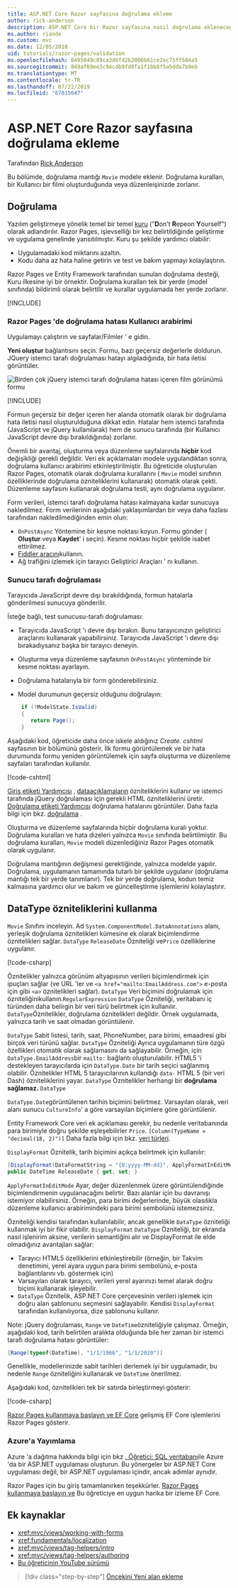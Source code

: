 ```yaml
---
title: ASP.NET Core Razor sayfasına doğrulama ekleme
author: rick-anderson
description: ASP.NET Core bir Razor sayfasına nasıl doğrulama ekleneceğini öğrenin.
ms.author: riande
ms.custom: mvc
ms.date: 12/05/2018
uid: tutorials/razor-pages/validation
ms.openlocfilehash: 8495849c89ca3d6fd2b2006b61ce2ec75ff504a5
ms.sourcegitcommit: 849af69ee3c94cdb9fd8fa1f1bb8f5a5dda7b9eb
ms.translationtype: MT
ms.contentlocale: tr-TR
ms.lasthandoff: 07/22/2019
ms.locfileid: "67815647"
---
```

# <a name="add-validation-to-an-aspnet-core-razor-page"></a>ASP.NET Core Razor sayfasına doğrulama ekleme

Tarafından [Rick Anderson](https://twitter.com/RickAndMSFT)

Bu bölümde, doğrulama mantığı `Movie` modele eklenir. Doğrulama kuralları, bir Kullanıcı bir filmi oluşturduğunda veya düzenleişinizde zorlanır.

## <a name="validation"></a>Doğrulama

Yazılım geliştirmeye yönelik temel bir temel [kuru](https://wikipedia.org/wiki/Don%27t_repeat_yourself) ("**D**on't **R**epeon **Y**ourself") olarak adlandırılır. Razor Pages, işlevselliği bir kez belirtildiğinde geliştirme ve uygulama genelinde yansıtılmıştır. Kuru şu şekilde yardımcı olabilir:

* Uygulamadaki kod miktarını azaltın.
* Kodu daha az hata haline getirin ve test ve bakım yapmayı kolaylaştırın.

Razor Pages ve Entity Framework tarafından sunulan doğrulama desteği, Kuru ilkesine iyi bir örnektir. Doğrulama kuralları tek bir yerde (model sınıfında) bildirimli olarak belirtilir ve kurallar uygulamada her yerde zorlanır.

[!INCLUDE[](~/includes/RP-MVC/validation.md)]

### <a name="validation-error-ui-in-razor-pages"></a>Razor Pages 'de doğrulama hatası Kullanıcı arabirimi

Uygulamayı çalıştırın ve sayfalar/Filmler ' e gidin.

**Yeni oluştur** bağlantısını seçin. Formu, bazı geçersiz değerlerle doldurun. JQuery istemci tarafı doğrulaması hatayı algıladığında, bir hata iletisi görüntüler.

![Birden çok jQuery istemci tarafı doğrulama hatası içeren film görünümü formu](validation/_static/val.png)

[!INCLUDE[](~/includes/currency.md)]

Formun geçersiz bir değer içeren her alanda otomatik olarak bir doğrulama hata iletisi nasıl oluşturulduğuna dikkat edin. Hatalar hem istemci tarafında (JavaScript ve jQuery kullanılarak) hem de sunucu tarafında (bir Kullanıcı JavaScript devre dışı bırakıldığında) zorlanır.

Önemli bir avantaj, oluşturma veya düzenleme sayfalarında **hiçbir** kod değişikliği gerekli değildir. Veri ek açıklamaları modele uygulandıktan sonra, doğrulama kullanıcı arabirimi etkinleştirilmiştir. Bu öğreticide oluşturulan Razor Pages, otomatik olarak doğrulama kurallarını ( `Movie` model sınıfının özelliklerinde doğrulama özniteliklerini kullanarak) otomatik olarak çekti. Düzenleme sayfasını kullanarak doğrulama testi, aynı doğrulama uygulanır.

Form verileri, istemci tarafı doğrulama hatası kalmayana kadar sunucuya nakledilmez. Form verilerinin aşağıdaki yaklaşımlardan bir veya daha fazlası tarafından nakledilmediğinden emin olun:

* `OnPostAsync` Yöntemine bir kesme noktası koyun. Formu gönder ( **Oluştur** veya **Kaydet**' i seçin). Kesme noktası hiçbir şekilde isabet ettirilmez.
* [Fiddler aracını](https://www.telerik.com/fiddler)kullanın.
* Ağ trafiğini izlemek için tarayıcı Geliştirici Araçları ' nı kullanın.

### <a name="server-side-validation"></a>Sunucu tarafı doğrulaması

Tarayıcıda JavaScript devre dışı bırakıldığında, formun hatalarla gönderilmesi sunucuya gönderilir.

İsteğe bağlı, test sunucusu-tarafı doğrulaması:

* Tarayıcıda JavaScript 'ı devre dışı bırakın. Bunu tarayıcınızın geliştirici araçlarını kullanarak yapabilirsiniz. Tarayıcıda JavaScript 'ı devre dışı bırakadıysanız başka bir tarayıcı deneyin.
* Oluşturma veya düzenleme sayfasının `OnPostAsync` yönteminde bir kesme noktası ayarlayın.
* Doğrulama hatalarıyla bir form gönderebilirsiniz.
* Model durumunun geçersiz olduğunu doğrulayın:

  ```csharp
   if (!ModelState.IsValid)
   {
      return Page();
   }
  ```

Aşağıdaki kod, öğreticide daha önce iskele aldığınız *Create. cshtml* sayfasının bir bölümünü gösterir. İlk formu görüntülemek ve bir hata durumunda formu yeniden görüntülemek için sayfa oluşturma ve düzenleme sayfaları tarafından kullanılır.

[!code-cshtml[](razor-pages-start/sample/RazorPagesMovie/Pages/Movies/Create.cshtml?range=14-20)]

[Giriş etiketi Yardımcısı](xref:mvc/views/working-with-forms) , [dataaçıklamaların](/aspnet/mvc/overview/older-versions/mvc-music-store/mvc-music-store-part-6) özniteliklerini kullanır ve istemci tarafında jQuery doğrulaması için gerekli HTML özniteliklerini üretir. [Doğrulama etiketi Yardımcısı](xref:mvc/views/working-with-forms#the-validation-tag-helpers) doğrulama hatalarını görüntüler. Daha fazla bilgi için bkz. [doğrulama](xref:mvc/models/validation) .

Oluşturma ve düzenleme sayfalarında hiçbir doğrulama kuralı yoktur. Doğrulama kuralları ve hata dizeleri yalnızca `Movie` sınıfında belirtilmiştir. Bu doğrulama kuralları, `Movie` modeli düzenlediğiniz Razor Pages otomatik olarak uygulanır.

Doğrulama mantığının değişmesi gerektiğinde, yalnızca modelde yapılır. Doğrulama, uygulamanın tamamında tutarlı bir şekilde uygulanır (doğrulama mantığı tek bir yerde tanımlanır). Tek bir yerde doğrulama, kodun temiz kalmasına yardımcı olur ve bakım ve güncelleştirme işlemlerini kolaylaştırır.

## <a name="using-datatype-attributes"></a>DataType özniteliklerini kullanma

`Movie` Sınıfını inceleyin. Ad `System.ComponentModel.DataAnnotations` alanı, yerleşik doğrulama öznitelikleri kümesine ek olarak biçimlendirme öznitelikleri sağlar. `DataType` `ReleaseDate` Özniteliği ve`Price` özelliklerine uygulanır.

[!code-csharp[](razor-pages-start/sample/RazorPagesMovie/Models/MovieDateRatingDA.cs?highlight=2,6&name=snippet2)]

Öznitelikler yalnızca görünüm altyapısının verileri biçimlendirmek için ipuçları sağlar (ve URL 'ler ve `<a href="mailto:EmailAddress.com">` e-posta için gibi `<a>` öznitelikleri sağlar). `DataType` Veri biçimini doğrulamak için özniteliğinikullanın.`RegularExpression` `DataType` Özniteliği, veritabanı iç türünden daha belirgin bir veri türü belirtmek için kullanılır. `DataType`Öznitelikler, doğrulama öznitelikleri değildir. Örnek uygulamada, yalnızca tarih ve saat olmadan görüntülenir.

`DataType` Sabit listesi, tarih, saat, PhoneNumber, para birimi, emaadresi gibi birçok veri türünü sağlar. `DataType` Özniteliği Ayrıca uygulamanın türe özgü özellikleri otomatik olarak sağlamasını da sağlayabilir. Örneğin, için `DataType.EmailAddress`bir `mailto:` bağlantı oluşturulabilir. HTML5 'i destekleyen tarayıcılarda için `DataType.Date` bir tarih seçici sağlanmış olabilir. Öznitelikler HTML 5 tarayıcılarının kullandığı `data-` HTML 5 (bir veri Dash) özniteliklerini yayar. `DataType` Öznitelikler herhangi bir **doğrulama sağlamaz.** `DataType`

`DataType.Date`görüntülenen tarihin biçimini belirtmez. Varsayılan olarak, veri alanı sunucu `CultureInfo`' a göre varsayılan biçimlere göre görüntülenir.

Entity Framework Core veri ek açıklaması gerekir, bu nedenle veritabanında para birimiyle doğru şekilde eşleşebilirler `Price`. `[Column(TypeName = "decimal(18, 2)")]` Daha fazla bilgi için bkz. [veri türleri](/ef/core/modeling/relational/data-types).

`DisplayFormat` Öznitelik, tarih biçimini açıkça belirtmek için kullanılır:

```csharp
[DisplayFormat(DataFormatString = "{0:yyyy-MM-dd}", ApplyFormatInEditMode = true)]
public DateTime ReleaseDate { get; set; }
```

`ApplyFormatInEditMode` Ayar, değer düzenlenmek üzere görüntülendiğinde biçimlendirmenin uygulanacağını belirtir. Bazı alanlar için bu davranışı istemiyor olabilirsiniz. Örneğin, para birimi değerlerinde, büyük olasılıkla düzenleme kullanıcı arabirimindeki para birimi sembolünü istemezsiniz.

Özniteliği kendisi tarafından kullanılabilir, ancak genellikle `DataType` özniteliği kullanmak iyi bir fikir olabilir. `DisplayFormat` `DataType` Özniteliği, bir ekranda nasıl işlenirim aksine, verilerin semantiğini alır ve DisplayFormat ile elde olmadığınız avantajları sağlar:

* Tarayıcı HTML5 özelliklerini etkinleştirebilir (örneğin, bir Takvim denetimini, yerel ayara uygun para birimi sembolünü, e-posta bağlantılarını vb. göstermek için)
* Varsayılan olarak tarayıcı, verileri yerel ayarınızı temel alarak doğru biçimi kullanarak işleyebilir.
* `DataType` Öznitelik, ASP.NET Core çerçevesinin verileri işlemek için doğru alan şablonunu seçmesini sağlayabilir. Kendisi `DisplayFormat` tarafından kullanılıyorsa, dize şablonunu kullanır.

Note: jQuery doğrulaması, `Range` ve `DateTime`özniteliğiyle çalışmaz. Örneğin, aşağıdaki kod, tarih belirtilen aralıkta olduğunda bile her zaman bir istemci tarafı doğrulama hatası görüntüler:

```csharp
[Range(typeof(DateTime), "1/1/1966", "1/1/2020")]
   ```

Genellikle, modellerinizde sabit tarihleri derlemek iyi bir uygulamadır, bu nedenle `Range` özniteliğini kullanarak ve `DateTime` önerilmez.

Aşağıdaki kod, öznitelikleri tek bir satırda birleştirmeyi gösterir:

[!code-csharp[](razor-pages-start/sample/RazorPagesMovie22/Models/MovieDateRatingDAmult.cs?name=snippet1)]

[Razor Pages kullanmaya başlayın ve EF Core](xref:data/ef-rp/intro) gelişmiş EF Core işlemlerini Razor Pages gösterir.

### <a name="publish-to-azure"></a>Azure'a Yayımlama

Azure 'a dağıtma hakkında bilgi için bkz [. Öğretici: SQL veritabanı](/azure/app-service/app-service-web-tutorial-dotnet-sqldatabase)ile Azure 'da bir ASP.NET uygulaması oluşturun. Bu yönergeler bir ASP.NET Core uygulaması değil, bir ASP.NET uygulaması içindir, ancak adımlar aynıdır.

Razor Pages için bu giriş tamamlanırken teşekkürler. [Razor Pages kullanmaya başlayın ve](xref:data/ef-rp/intro) Bu öğreticiye en uygun harika bir izleme EF Core.

## <a name="additional-resources"></a>Ek kaynaklar

* <xref:mvc/views/working-with-forms>
* <xref:fundamentals/localization>
* <xref:mvc/views/tag-helpers/intro>
* <xref:mvc/views/tag-helpers/authoring>
* [Bu öğreticinin YouTube sürümü](https://youtu.be/b63m66eu7us)

> [!div class="step-by-step"]
> [Öncekini Yeni alan ekleme](xref:tutorials/razor-pages/new-field)
